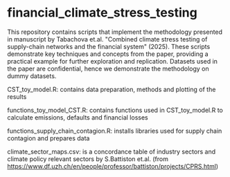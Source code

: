 # financial_climate_stress_testing


This repository contains scripts that implement the methodology presented in manuscript by Tabachova et.al. "Combined climate stress testing of supply-chain networks and the financial system" (2025). These scripts demonstrate key techniques and concepts from the paper, providing a practical example for further exploration and replication. Datasets used in the paper are confidential, hence we demonstrate the methodology on dummy datasets.

CST_toy_model.R: contains data preparation, methods and plotting of the results 

functions_toy_model_CST.R: contains functions used in CST_toy_model.R to calculate emissions, defaults and financial losses

functions_supply_chain_contagion.R: installs libraries used for supply chain contagion and prepares data 

climate_sector_maps.csv: is a concordance table of industry sectors and climate policy relevant sectors by S.Battiston et.al. (from https://www.df.uzh.ch/en/people/professor/battiston/projects/CPRS.html)
